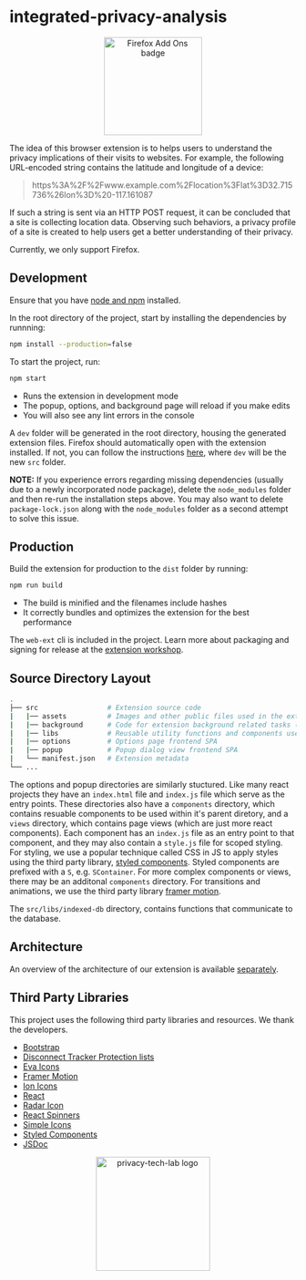 # integrated-privacy-analysis

<p align="center">
  <a href="https://addons.mozilla.org/en-US/firefox/user/12247904/"><img src="https://github.com/privacy-tech-lab/integrated-privacy-analysis/blob/main/firefox-add-ons-badge.png" width="172px" alt="Firefox Add Ons badge"></a>
<p>

The idea of this browser extension is to helps users to understand the privacy implications of their visits to websites. For example, the following URL-encoded string contains the latitude and longitude of a device:

> https%3A%2F%2Fwww.example.com%2Flocation%3Flat%3D32.715736%26lon%3D%20-117.161087

If such a string is sent via an HTTP POST request, it can be concluded that a site is collecting location data. Observing such behaviors, a privacy profile of a site is created to help users get a better understanding of their privacy.

Currently, we only support Firefox.

## Development

Ensure that you have [node and npm](https://www.npmjs.com/get-npm) installed.

In the root directory of the project, start by installing the dependencies by runnning:

```bash
npm install --production=false
```

To start the project, run:

```bash
npm start
```

- Runs the extension in development mode
- The popup, options, and background page will reload if you make edits
- You will also see any lint errors in the console

A `dev` folder will be generated in the root directory, housing the generated extension files. Firefox should automatically open with the extension installed. If not, you can follow the instructions [here](https://github.com/privacy-tech-lab/integrated-privacy-analysis/issues/12#issuecomment-776985944), where `dev` will be the new `src` folder.

**NOTE:** If you experience errors regarding missing dependencies (usually due to a newly incorporated node package), delete the `node_modules` folder and then re-run the installation steps above. You may also want to delete `package-lock.json` along with the `node_modules` folder as a second attempt to solve this issue.

## Production

Build the extension for production to the `dist` folder by running:

```bash
npm run build
```

- The build is minified and the filenames include hashes
- It correctly bundles and optimizes the extension for the best performance

The `web-ext` cli is included in the project. Learn more about packaging and signing for release at the [extension workshop](https://extensionworkshop.com/documentation/develop/getting-started-with-web-ext/).

## Source Directory Layout

```bash
.
├── src                 # Extension source code
|   |── assets          # Images and other public files used in the extension
|   |── background      # Code for extension background related tasks (Ex. HTTP analysis)
|   |── libs            # Reusable utility functions and components used in frontend
|   |── options         # Options page frontend SPA
|   |── popup           # Popup dialog view frontend SPA
|   └── manifest.json   # Extension metadata
└── ...
```

The options and popup directories are similarly stuctured. Like many react projects they have an `index.html` file and `index.js` file which serve as the entry points. These directories also have a `components` directory, which contains resuable components to be used within it's parent diretory, and a `views` directory, which contains page views (which are just more react components). Each component has an `index.js` file as an entry point to that component, and they may also contain a `style.js` file for scoped styling. For styling, we use a popular technique called CSS in JS to apply styles using the third party library, [styled components](https://styled-components.com). Styled components are prefixed with a `S`, e.g. `SContainer`. For more complex components or views, there may be an additonal `components` directory. For transitions and animations, we use the third party library [framer motion](https://www.framer.com/motion/).

The `src/libs/indexed-db` directory, contains functions that communicate to the database.

## Architecture

An overview of the architecture of our extension is available [separately](https://github.com/privacy-tech-lab/integrated-privacy-analysis/blob/main/architecture_overview.md).

## Third Party Libraries

This project uses the following third party libraries and resources. We thank the developers.

- [Bootstrap](https://getbootstrap.com)
- [Disconnect Tracker Protection lists](https://github.com/disconnectme/disconnect-tracking-protection)
- [Eva Icons](https://akveo.github.io/eva-icons/#/)
- [Framer Motion](https://www.framer.com/motion/)
- [Ion Icons](https://ionicons.com)
- [React](https://reactjs.org)
- [Radar Icon](https://www.svgrepo.com/svg/167040/radar)
- [React Spinners](https://www.npmjs.com/package/react-spinners)
- [Simple Icons](https://github.com/simple-icons/simple-icons)
- [Styled Components](https://styled-components.com)
- [JSDoc](https://github.com/jsdoc/jsdoc)

<p align="center">
  <img src="https://github.com/privacy-tech-lab/integrated-privacy-analysis/blob/main/plt_logo.png" width="200px" height="200px" alt="privacy-tech-lab logo">
<p>
